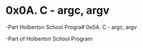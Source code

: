 # 0x0A. C - argc, argv

-Part  Holberton School Progra# 0x0A. C - argc, argv

-Part of Holberton School Program
